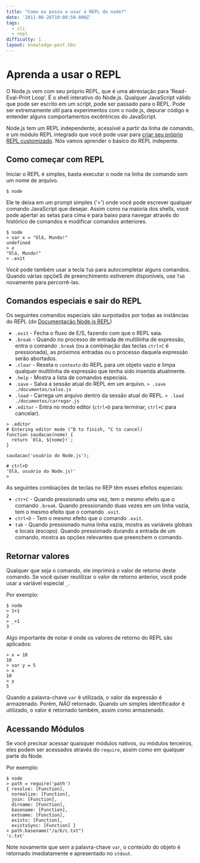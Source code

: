 ```yaml
---
title: "Como eu posso o usar o REPL do node?"
date: '2011-08-26T10:08:50.000Z'
tags:
  - cli
  - repl
difficulty: 1
layout: knowledge-post.hbs
---
```


# Aprenda a usar o REPL

O Node.js vem com seu próprio REPL, que é uma abreviação para 'Read-Eval-Print Loop'. É o shell interativo do Node.js. Qualquer JavaScript válido que pode ser escrito em um script, pode ser passado para o REPL. Pode ser extremamente útil para experimentos com o node.js, depurar código e entender alguns comportamentos excêntricos do JavaScript.

Node.js tem um REPL independente, acessível a partir da linha de comando, e um módulo REPL integrado que você pode usar para
[criar seu próprio REPL customizado](https://nodejs.org/api/repl.html#repl_repl). Nós vamos aprender o básico do REPL indepente.

## Como começar com REPL

Iniciar o REPL é simples, basta executar o node na linha de comando sem um nome de arquivo.

```shell
$ node
```

Ele te deixa em um prompt simples ('>') onde você pode escrever qualquer comando JavaScript que desejar. Assim como na maioria dos shells, você pode apertar as setas para cima e para baixo para navegar através do histórico de comandos e modificar comandos anteriores. 

```shell
$ node
> var x = "Olá, Mundo!"
undefined
> x
"Olá, Mundo!"
> .exit
```

Você pode também usar a tecla `Tab` para autocompletar alguns comandos. Quando várias opçõeS de preenchimento estiverem disponíveis, use `Tab` novamente para percorrê-las.

## Comandos especiais e sair do REPL

Os seguintes comandos especiais são surpotados por todas as instâncias do REPL (do [Documentação Node.js REPL](https://nodejs.org/api/repl.html#repl_commands_and_special_keys))

* `.exit` - Fecha o fluxo de E/S, fazendo com que o REPL saia.
* `.break` - Quando no processo de entrada de multilinha de expressão, entra o comando `.break` (ou a combinação das teclas `ctrl+C` é pressionada), as próximos entradas ou o processo daquela expressão serão abortados.
* `.clear` - Reseta o `contexto` do REPL para um objeto vazio e limpa qualquer multilinha de expressão que tenha sido inserida atualmente.
* `.help` - Mostra a lista de comandos especiais.
* `.save` - Salva a sessão atual do REPL em um arquivo.
  `> .save ./documentos/salvo.js`
* `.load` - Carrega um arquivo dentro da sessão atual do REPL.
  `> .load ./documentos/carregar.js`
* `.editor` - Entra no modo editor (`ctrl+D` para terminar, `ctrl+C` para cancelar).

```shell
> .editor
# Entering editor mode (^D to finish, ^C to cancel)
function saudacao(nome) {
  return `Olá, ${nome}!`;
}

saudacao('usuário do Node.js');

# ctrl+D
'Olá, usuário do Node.js!'
>
```

As seguintes combiações de teclas no REP têm esses efeitos especiais:

* `ctr+C` - Quando pressionado uma vez, tem o mesmo efeito que o comando `.break`.
  Quando pressionando duas vezes em um linha vazia, tem o mesmo efeito que o comando `.exit`.
* `ctrl+D` - Tem o mesmo efeito que o comando `.exit`.
* `tab` - Quando pressionado numa linha vazia, mostra as variáveis globais e locais (escopo).
  Quando pressionado durando a entrada de um comando, mostra as opções relevantes que preenchem o comando.

## Retornar valores

Qualquer que seja o comando, ele imprimirá o valor de retorno deste comando. Se você quiser reutilizar o valor de retorno anterior, você pode usar a variável especial `_`.

Por exemplo:
```shell
$ node
> 1+1
2
> _+1
3
```

Algo importante de notar é onde os valores de retorno do REPL são aplicados:

```shell
> x = 10
10
> var y = 5
> x
10
> y
5
```

Quando a palavra-chave `var` é utilizada, o valor da expressão é armazenado. Porém, *NÃO* retornado. Quando um simples identificador é utilizado, o valor é retornado também, assim como armazenado.

## Acessando Módulos

Se você precisar acessar quaisquer módulos nativos, ou módulos terceiros, eles podem ser acessados através do `require`, assim como em qualquer parte do Node.

Por exemplo:

```shell
$ node
> path = require('path')
{ resolve: [Function],
  normalize: [Function],
  join: [Function],
  dirname: [Function],
  basename: [Function],
  extname: [Function],
  exists: [Function],
  existsSync: [Function] }
> path.basename("/a/b/c.txt")
'c.txt'
```

Note novamente que sem a palavra-chave `var`, o conteúdo do objeto é retornado imediatamente e apresentado no `stdout`.

